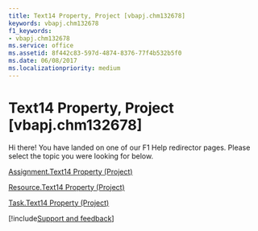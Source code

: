 ```yaml
---
title: Text14 Property, Project [vbapj.chm132678]
keywords: vbapj.chm132678
f1_keywords:
- vbapj.chm132678
ms.service: office
ms.assetid: 8f442c83-597d-4874-8376-77f4b532b5f0
ms.date: 06/08/2017
ms.localizationpriority: medium
---
```



# Text14 Property, Project [vbapj.chm132678]

Hi there! You have landed on one of our F1 Help redirector pages. Please select the topic you were looking for below.

[Assignment.Text14 Property (Project)](https://msdn.microsoft.com/library/44456fa9-47c5-d8a7-0bcc-f01d9cd08344%28Office.15%29.aspx)

[Resource.Text14 Property (Project)](https://msdn.microsoft.com/library/1bc8f86e-788b-30cd-34f6-b1923712b3e2%28Office.15%29.aspx)

[Task.Text14 Property (Project)](https://msdn.microsoft.com/library/113612ad-27fb-db22-6aaa-ad42628f933b%28Office.15%29.aspx)

[!include[Support and feedback](~/includes/feedback-boilerplate.md)]